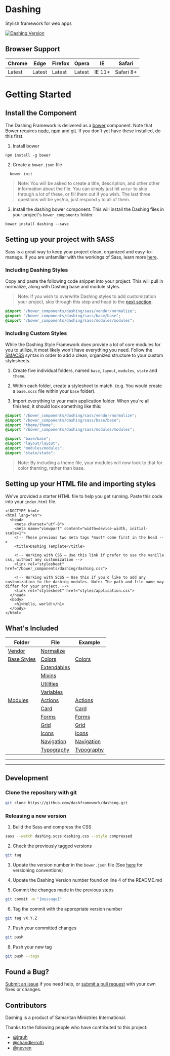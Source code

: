 # Dashing
Stylish framework for web apps

[![Dashing Version](https://img.shields.io/badge/Version-0.3.10--beta-green.svg)]()

## Browser Support

| Chrome | Edge | Firefox | Opera | IE | Safari |
|--------|------|---------|-------|----|--------|
| Latest | Latest | Latest | Latest | IE 11+ | Safari 8+ |


# Getting Started

## Install the Component

The Dashing Framework is delivered as a [bower](bower.io) component. Note that Bower requires [node](https://nodejs.org/en/download/), [npm](https://docs.npmjs.com/cli/install) and [git](https://git-scm.com/downloads). If you don't yet have these installed, do this first.

1. Install bower
  ```grunt
  npm install -g bower
  ```

2. Create a `bower.json` file
  ```grunt
    bower init
  ```
  > Note: You will be asked to create a title, description, and other other information about the file. You can simply just hit `enter` to skip through a lot of these, or fill them out if you wish. The last three questions will be yes/no, just respond `y` to all of them.

3. Install the dashing bower component. This will install the Dashing files in your project's `bower_components` folder.
  ```grunt
  bower install dashing --save
  ```

## Setting up your project with SASS

Sass is a great way to keep your project clean, organized and easy-to-manage. If you are unfamiliar with the workings of Sass, learn more [here](http://sass-lang.com/guide).

### Including Dashing Styles

Copy and paste the following code snippet into your project. This will pull in normalize, along with Dashing base and module styles.

> Note: If you wish to overwrite Dashing styles to add customization your project, skip through this step and head to the [next section](https://github.com/dashframework/dashing/#including-custom-styles).

```scss
@import "/bower_components/dashing/sass/vendor/normalize";
@import "/bower_components/dashing/sass/base/base";
@import "/bower_components/dashing/sass/modules/modules";
```

### Including Custom Styles

While the Dashing Style Framework does provide a lot of core modules for you to utilize, it most likely won't have everything you need. Follow the [SMACSS](https://smacss.com/) syntax in order to add a clean, organized structure to your custom stylesheets.

1. Create five individual folders, named `base`, `layout`, `modules`, `state` and `theme`.

2. Within each folder, create a stylesheet to match. (e.g. You would create a `base.scss` file within your `base` folder).

3. Import everything to your main application folder. When you're all finished, it should look something like this:
  ```scss
  @import "/bower_components/dashing/sass/vendor/normalize";
  @import "/bower_components/dashing/sass/base/base";
  @import "theme/theme";
  @import "/bower_components/dashing/sass/modules/modules";

  @import "base/base";
  @import "layout/layout";
  @import "modules/modules";
  @import "state/state";
  ```

  > Note: By including a theme file, your modules will now look to that for color theming, rather than base.


## Setting up your HTML file and importing styles

We've provided a starter HTML file to help you get running. Paste this code into your `index.html` file.

```
<!DOCTYPE html>
<html lang="en">
  <head>
    <meta charset="utf-8">
    <meta name="viewport" content="width=device-width, initial-scale=1">
    <!-- These previous two meta tags *must* come first in the head -->
    <title>Dashing Template</title>

    <!-- Working with CSS – Use this link if prefer to use the vanilla css, without any customization -->
    <link rel="stylesheet" href="/bower_components/dashing/dashing.css">

    <!-- Working with SCSS – Use this if you'd like to add any customization to the dashing modules. Note: The path and file name may differ for your project. -->
    <link rel="stylesheet" href="styles/application.css">
  </head>
  <body>
    <h1>Hello, world!</h1>
  </body>
</html>
```

## What's Included

| Folder          | File               | Example             |
|-----------------|--------------------|---------------------|
| [Vendor](https://github.com/dashframework/dashing/tree/develop/sass/vendor) | [Normalize](https://github.com/dashframework/dashing/tree/develop/sass/vendor) |  |
| [Base Styles](https://github.com/dashframework/dashing/tree/develop/sass/base) | [Colors](https://github.com/dashframework/dashing/tree/develop/sass/base/colors) | [Colors](http://dashframework.github.io/dashing/sass/base/colors/example/example.html) |
| | [Extendables](https://github.com/dashframework/dashing/tree/develop/sass/base/extendables) |
| | [Mixins](https://github.com/dashframework/dashing/tree/develop/sass/base/mixins) |
| | [Utilities](https://github.com/dashframework/dashing/tree/develop/sass/base/utilities) |
| | [Variables](https://github.com/dashframework/dashing/tree/develop/sass/base/variables) |
| [Modules](https://github.com/dashframework/dashing/tree/develop/sass/modules) | [Actions](https://github.com/dashframework/dashing/tree/develop/sass/modules/actions) | [Actions](http://dashframework.github.io/dashing/sass/modules/actions/example.html) |
| | [Card](https://github.com/dashframework/dashing/tree/develop/sass/modules/card) | [Card](http://dashframework.github.io/dashing/sass/modules/card/example.html) |
| | [Forms](https://github.com/dashframework/dashing/tree/develop/sass/modules/forms) | [Forms](http://dashframework.github.io/dashing/sass/modules/forms/example.html) |
| | [Grid](https://github.com/dashframework/dashing/tree/develop/sass/modules/grid) | [Grid](http://dashframework.github.io/dashing/sass/modules/grid/example.html) |
| | [Icons](https://github.com/dashframework/dashing/tree/develop/sass/modules/icons) | [Icons](http://dashframework.github.io/dashing/sass/modules/icons/example.html) |
| | [Navigation](https://github.com/dashframework/dashing/tree/develop/sass/modules/navigation) | [Navigation](http://dashframework.github.io/dashing/sass/modules/navigation/example/example-1.html) |
| | [Typography](https://github.com/dashframework/dashing/tree/develop/sass/modules/typography) | [Typography](http://dashframework.github.io/dashing/sass/modules/typography/example.html) |

*****
*****

## Development

### Clone the repository with git

```bash
git clone https://github.com/dashframework/dashing.git
```

### Releasing a new version

1. Build the Sass and compress the CSS
  ```bash
  sass --watch dashing.scss:dashing.css --style compressed
  ```

2. Check the previously tagged versions
  ```bash
  git tag
  ```

3. Update the version number in the `bower.json` file (See [here](http://semver.org/) for versioning conventions)

4. Update the Dashing Version number found on line 4 of the README.md

5. Commit the changes made in the previous steps
  ```bash
  git commit -m "[message]"
  ```

6. Tag the commit with the appropriate version number
  ```bash
  git tag vX.Y.Z
  ```

7. Push your committed changes
  ```bash
  git push
  ```

8. Push your new tag
  ```bash
  git push --tags
  ```

## Found a Bug?

[Submit an issue](https://github.com/dashframework/dashing/issues) if you need help, or [submit a pull request](https://github.com/dashframework/dashing/pulls) with your own fixes or changes.

## Contributors

Dashing is a product of Samaritan Ministries International.

Thanks to the following people who have contributed to this project:

- [@jrauh](https://github.com/jrauh)
- [@chandlerroth](https://github.com/chandlerroth)
- [@nevren](https://github.com/Nevren)
